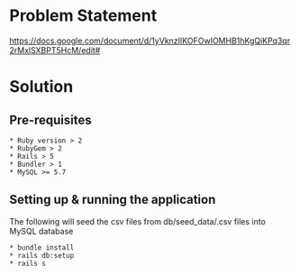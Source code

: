 # Problem Statement

https://docs.google.com/document/d/1yVknzIIKOFOwIOMHB1hKgQiKPq3qr2rMxlSXBPT5HcM/edit#

# Solution

## Pre-requisites
```
* Ruby version > 2
* RubyGem > 2 
* Rails > 5
* Bundler > 1
* MySQL >= 5.7
```

## Setting up & running the application

The following will seed the csv files from db/seed_data/<FILENAME>.csv files into MySQL database

```
* bundle install
* rails db:setup
* rails s
```

